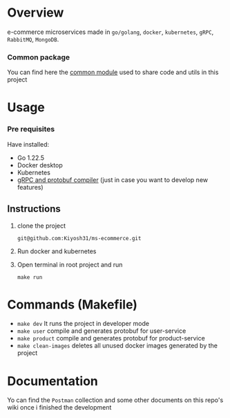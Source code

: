 # Overview

e-commerce microservices made in `go/golang`, `docker`, `kubernetes`, `gRPC`, `RabbitMQ`, `MongoDB`.

### Common package

You can find here the [common module](https://github.com/Kiyosh31/ms-ecommerce-common) used to share code and utils in this project

# Usage

### Pre requisites

Have installed:

- Go 1.22.5
- Docker desktop
- Kubernetes
- [gRPC and protobuf compiler](https://grpc.io/docs/languages/go/quickstart/) (just in case you want to develop new features)

## Instructions

1. clone the project
   ```console
   git@github.com:Kiyosh31/ms-ecommerce.git
   ```
2. Run docker and kubernetes

3. Open terminal in root project and run
   ```console
   make run
   ```

# Commands (Makefile)

- `make dev` It runs the project in developer mode
- `make user` compile and generates protobuf for user-service
- `make product` compile and generates protobuf for product-service
- `make clean-images` deletes all unused docker images generated by the project

# Documentation

Yo can find the `Postman` collection and some other documents on this repo's wiki once i finished the development
